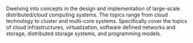 Dwelving into concepts in the design and implementation of large-scale distributed/cloud computing systems. The topics range from cloud technology to cluster and multi-core systems. 
Specifically cover the topics of cloud infrastructures, virtualization, software defined networks and storage, distributed storage systems, and programming models.
